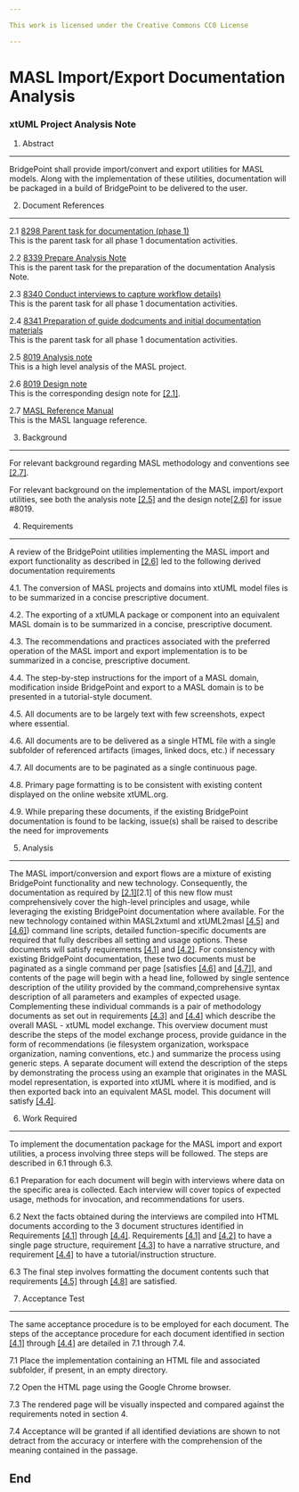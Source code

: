 ```yaml
---

This work is licensed under the Creative Commons CC0 License

---
```


# MASL Import/Export Documentation Analysis
### xtUML Project Analysis Note


1. Abstract
-----------
BridgePoint shall provide import/convert and export utilities for MASL models. Along with the 
implementation of these utilities, documentation will be packaged in a build of 
BridgePoint to be delivered to the user.

2. Document References
----------------------
<a id="2.1"></a>2.1 [8298 Parent task for documentation (phase 1)](https://support.onefact.net/issues/8298)  
This is the parent task for all phase 1 documentation activities.

<a id="2.2"></a>2.2 [8339 Prepare Analysis Note](https://support.onefact.net/issues/8339)  
This is the parent task for the preparation of the documentation Analysis Note.

<a id="2.3"></a>2.3 [8340 Conduct interviews to capture workflow details)](https://support.onefact.net/issues/8340)  
This is the parent task for all phase 1 documentation activities.

<a id="2.4"></a>2.4 [8341 Preparation of guide dodcuments and initial documentation materials](https://support.onefact.net/issues/8341)  
This is the parent task for all phase 1 documentation activities.


<a id="2.5"></a>2.5 [8019 Analysis note](https://github.com/cortlandstarrett/mc/blob/8019_progen3/doc/notes/8019_masl/8019_masl_ant.md)  
This is a high level analysis of the MASL project.  

<a id="2.6"></a>2.6 [8019 Design note](https://github.com/cortlandstarrett/mc/blob/8019_progen3/doc/notes/8019_masl/8019_masl_dnt.md)  
This is the corresponding design note for [[2.1]](#2.1).  

<a id="2.7"></a>2.7 [MASL Reference Manual](https://drive.google.com/folderview?id=0B834tggB4vylb0tNT2xYdm1SOGs)  
This is the MASL language reference.  
  

3. Background
-------------
For relevant background regarding MASL methodology and conventions see [[2.7]](#2.7).

For relevant background on the implementation of the MASL import/export utilities, see both the 
analysis note [[2.5]](#2.5) and the design note[[2.6]](#2.6) for issue #8019.

4. Requirements
---------------

A review of the BridgePoint utilities implementing the MASL import and export functionality as described in [[2.6]](#2.6) led to the following derived 
documentation requirements

<a id="4.1"></a>4.1. The conversion of MASL projects and domains into xtUML model files is to be summarized in a concise prescriptive document. 

<a id="4.2">4.2. The exporting of a xtUMLA package or component into an equivalent MASL domain is to be summarized in a concise, prescriptive document. 

<a id="4.3">4.3. The recommendations and practices associated with the preferred operation of the MASL import and export implementation is to be summarized in a 
concise, prescriptive document.

<a id="4.4">4.4. The step-by-step instructions for the import of a MASL domain, modification inside BridgePoint and export to a MASL domain is to be presented in 
a tutorial-style document.

<a id="4.5">4.5. All documents are to be largely text with few screenshots, expect where essential.

<a id="4.6">4.6. All documents are to be delivered as a single HTML file with a single subfolder of referenced artifacts (images, linked docs, etc.) if necessary

<a id="4.7">4.7. All documents are to be paginated as a single continuous page.

<a id="4.8">4.8. Primary page formatting is to be consistent with existing content displayed on the online website xtUML.org.  

<a id="4.9">4.9. While preparing these documents, if the existing BridgePoint documentation is found to be lacking, issue(s) shall be raised to 
describe the need for improvements



5. Analysis
-----------

The MASL import/conversion and export flows are a mixture of existing BridgePoint functionality and new technology. Consequently, the documentation as required by 
[[2.1]](#2.1)[2.1] of this new flow must comprehensively cover the high-level principles and usage, while leveraging the existing BridgePoint documentation where available.
For the new technology contained within MASL2xtuml and xtUML2masl [[4.5]](#4.5) and [[4.6]](#4.6)) command line scripts, detailed function-specific documents are required 
that fully describes all setting and usage options. These documents will satisfy requirements [[4.1]](#4.1) and [[4.2]](#4.2). For consistency with existing BridgePoint 
documentation, these two documents must be paginated as a single command per page [satisfies [[4.6]](#4.6) and [[4.7]](#4.7)], and contents of the page will begin with a head line, 
followed by single sentence description of the utility provided by the command,comprehensive syntax description of all parameters and examples of expected usage. 
Complementing these individual commands is a pair of methodology documents as set out in requirements [[4.3]](#4.3) and [[4.4]](#4.4) which describe the overall MASL - xtUML 
model exchange. This overview document must describe the steps of the model exchange process, provide guidance in the form of recommendations 
(ie filesystem organization, workspace organization, naming conventions, etc.) and summarize the process using generic steps. A separate document 
will extend the description of the steps by demonstrating the process using an example that originates in the MASL model representation, is exported 
into xtUML where it is modified, and is then exported back into an equivalent MASL model. This document will satisfy [[4.4]](#4.4).


6. Work Required
----------------
To implement the documentation package for the MASL import and export utilities, a process involving three steps will be followed. The steps are described in 6.1 through 6.3.

6.1 Preparation for each document will begin with interviews where data on the specific area is collected. Each interview will
cover topics of expected usage, methods for invocation, and recommendations for users. 

6.2 Next the facts obtained during the interviews are compiled into HTML documents according to the 3 document structures identified in 
Requirements [[4.1]](#4.1) through [[4.4]](#4.4). Requirements [[4.1]](#4.1) and [[4.2]](#4.2) to have a single page structure, requirement [[4.3]](#4.3) to have a narrative structure, 
and requirement [[4.4]](#4.4) to have a tutorial/instruction structure. 

6.3 The final step involves formatting the document contents such that requirements [[4.5]](#4.5) through [[4.8]](#4.8) are satisfied.
 

7. Acceptance Test
------------------
The same acceptance procedure is to be employed for each document. The steps of the acceptance procedure for each document identified in section [[4.1]](#4.1) 
through [[4.4]](#4.4) are detailed in 7.1 through 7.4. 

7.1 Place the implementation containing an HTML file and associated subfolder, if present, in an empty directory.

7.2 Open the HTML page using the Google Chrome browser.

7.3 The rendered page will be visually inspected and compared against the requirements noted in section 4. 

7.4 Acceptance will be granted if all identified deviations are shown to not detract from the accuracy or interfere with the comprehension of the meaning contained 
in the passage.

End
---

